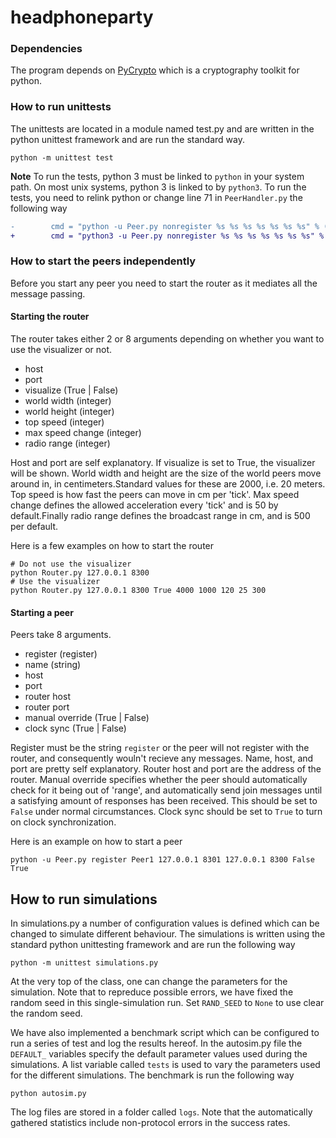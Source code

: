 # headphoneparty

### Dependencies
The program depends on [PyCrypto](https://www.dlitz.net/software/pycrypto/) which is a cryptography toolkit for python.

### How to run unittests
The unittests are located in a module named test.py and are written in the python unittest framework and are run the standard way.

```
python -m unittest test
```

**Note** To run the tests, python 3 must be linked to `python` in your system path. On most unix systems, python 3 is linked to by `python3`. To run the tests, you need to relink python or change line 71 in `PeerHandler.py` the following way

```diff
-        cmd = "python -u Peer.py nonregister %s %s %s %s %s %s %s" % (name, host, port, ROUTER_HOST, ROUTER_PORT, manualOverride, clockSync)
+        cmd = "python3 -u Peer.py nonregister %s %s %s %s %s %s %s" % (name, host, port, ROUTER_HOST, ROUTER_PORT, manualOverride, clockSync)
```

### How to start the peers independently
Before you start any peer you need to start the router as it mediates all the message passing.

#### Starting the router
The router takes either 2 or 8 arguments depending on whether you want to use the visualizer or not.

* host
* port
* visualize (True | False)
* world width (integer)
* world height (integer)
* top speed (integer)
* max speed change (integer)
* radio range (integer)

Host and port are self explanatory. If visualize is set to True, the visualizer will be shown. World width and height are the size of the world peers move around in, in centimeters.Standard values for these are 2000, i.e. 20 meters. Top speed is how fast the peers can move in cm per 'tick'. Max speed change defines the allowed acceleration every 'tick' and is 50 by default.Finally radio range defines the broadcast range in cm, and is 500 per default.

Here is a few examples on how to start the router

```
# Do not use the visualizer
python Router.py 127.0.0.1 8300
# Use the visualizer
python Router.py 127.0.0.1 8300 True 4000 1000 120 25 300
```

#### Starting a peer
Peers take 8 arguments.

* register (register)
* name (string)
* host
* port
* router host
* router port
* manual override (True | False)
* clock sync (True | False)

Register must be the string `register` or the peer will not register with the router, and consequently wouln't recieve any messages. Name, host, and port are pretty self explanatory. Router host and port are the address of the router. Manual override specifies whether the peer should automatically check for it being out of 'range', and automatically send join messages until a satisfying amount of responses has been received. This should be set to `False` under normal circumstances. Clock sync should be set to `True` to turn on clock synchronization.

Here is an example on how to start a peer

```
python -u Peer.py register Peer1 127.0.0.1 8301 127.0.0.1 8300 False True
```

## How to run simulations
In simulations.py a number of configuration values is defined which can be changed to simulate different behaviour. The simulations is written using the standard python unittesting framework and are run the following way
```
python -m unittest simulations.py
```
At the very top of the class, one can change the parameters for the simulation. Note that to repreduce possible errors, we have fixed the random seed in this single-simulation run. Set `RAND_SEED` to `None` to use clear the random seed.

We have also implemented a benchmark script which can be configured to run a series of test and log the results hereof. In the autosim.py file the `DEFAULT_` variables specify the default parameter values used during the simulations. A list variable called `tests` is used to vary the parameters used for the different simulations. The benchmark is run the following way
```
python autosim.py
```
The log files are stored in a folder called `logs`. Note that the automatically gathered statistics include non-protocol errors in the success rates.
